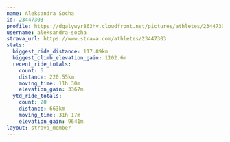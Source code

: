 ```yaml
---
name: Aleksandra Socha
id: 23447303
profile: https://dgalywyr863hv.cloudfront.net/pictures/athletes/23447303/14745546/4/large.jpg
username: aleksandra-socha
strava_url: https://www.strava.com/athletes/23447303
stats:
  biggest_ride_distance: 117.89km
  biggest_climb_elevation_gain: 1102.6m
  recent_ride_totals:
    count: 5
    distance: 220.55km
    moving_time: 11h 30m
    elevation_gain: 3367m
  ytd_ride_totals:
    count: 20
    distance: 663km
    moving_time: 31h 17m
    elevation_gain: 9641m
layout: strava_member
--- 
```

